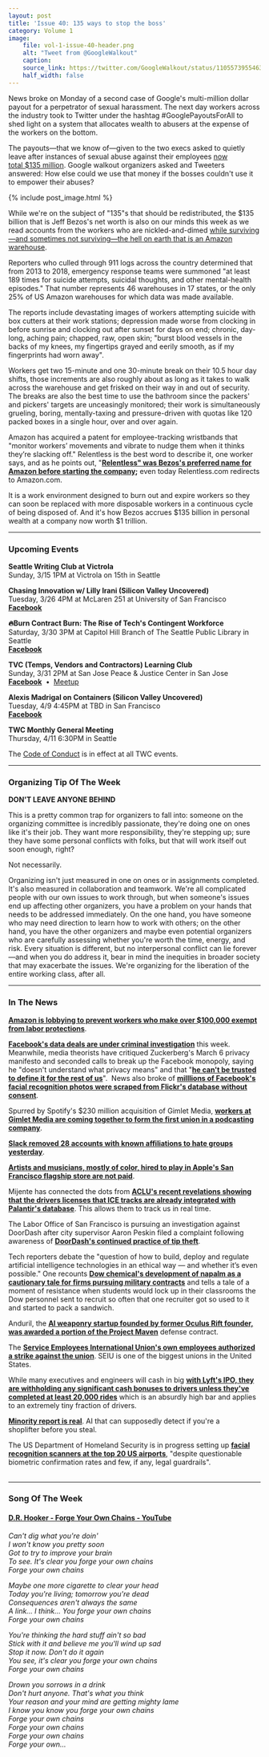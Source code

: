 ```yaml
---
layout: post
title: 'Issue 40: 135 ways to stop the boss'
category: Volume 1
image:
    file: vol-1-issue-40-header.png
    alt: "Tweet from @GoogleWalkout"
    caption: 
    source_link: https://twitter.com/GoogleWalkout/status/1105573955463798785
    half_width: false
---
```


<!-- Content imported from: https://mailchi.mp/efbdffea624b/tech-workers-coalition-update-1339697?e=dbff030191 -->

News broke on Monday&nbsp;of a second case of Google's&nbsp;multi-million dollar payout for a perpetrator of sexual harassment. The next day workers across the industry took to Twitter under the hashtag #GooglePayoutsForAll to shed light on a system that allocates wealth to abusers at the expense of the workers on the bottom.

<!--excerpt-->

The payouts—that we know of—given to the two execs asked to quietly leave after instances of sexual abuse against their employees [now total&nbsp;$135 million](https://www.nytimes.com/2019/03/11/technology/google-misconduct-exit-package.html). Google walkout organizers asked and Tweeters answered:&nbsp;How else could we use that money&nbsp;if the bosses couldn't use it to empower their abuses?

{% include post_image.html %}

While we're on the subject of "135"s that should be redistributed, the $135 billion that is Jeff Bezos's net worth is also on our minds this week as we read accounts from the workers who are nickled-and-dimed [while surviving—and sometimes not surviving—the hell on earth that is an Amazon warehouse](https://www.thedailybeast.com/amazon-the-shocking-911-calls-from-inside-its-warehouses?ref=scroll).  
  
Reporters who culled through 911 logs across the country determined that from 2013 to 2018, emergency response teams were summoned "at least 189 times for&nbsp;suicide attempts, suicidal thoughts, and other mental-health episodes." That number represents&nbsp;46 warehouses in 17 states, or the only 25% of US Amazon warehouses for which data was made available.  
  
The reports include devastating images of workers attempting suicide with box cutters at their work stations; depression made worse from clocking in before sunrise and clocking out after sunset for days on end; chronic, day-long, aching pain; chapped, raw, open skin; "burst blood vessels in the backs of my knees, my fingertips grayed and eerily smooth, as if my fingerprints had worn away".  
  
Workers get two 15-minute and one 30-minute break on their 10.5 hour day shifts, those increments are&nbsp;also roughly about as long as it takes to walk across the warehouse and get frisked on their way in and out of security. The breaks are also the best time to use the bathroom since the packers' and pickers' targets are unceasingly monitored;&nbsp;their work is simultaneously grueling, boring, mentally-taxing and&nbsp;pressure-driven with quotas like&nbsp;120 packed boxes in a single hour, over and over again.  
  
Amazon has acquired a patent for employee-tracking wristbands that "monitor workers’ movements and vibrate to nudge them when it thinks they’re slacking off." Relentless is the best word to describe it, one worker says, and as&nbsp;he points out, "**[Relentless" was Bezos's preferred name for Amazon before starting the company](https://onezero.medium.com/relentless-com-life-as-a-cog-in-amazons-e-tail-machine-d46b3ef05eb8);**&nbsp;even today Relentless.com redirects to Amazon.com.  
  
It is a work environment designed to&nbsp;burn out and expire workers so they can soon be replaced with more disposable workers in a continuous cycle of being disposed of. And it's how Bezos accrues $135 billion in personal wealth at a company now worth $1 trillion.

***

###  Upcoming Events

 **Seattle Writing Club at Victrola&nbsp;**  
Sunday, 3/15 1PM at Victrola on 15th in Seattle  
  
**Chasing Innovation w/ Lilly Irani (Silicon Valley Uncovered)**  
Tuesday, 3/26 4PM at McLaren 251 at University of San Francisco&nbsp;  
**[Facebook](https://www.facebook.com/events/378344896288408/)**  
  
**🔥Burn Contract Burn: The Rise of Tech's Contingent Workforce**  
Saturday, 3/30 3PM at&nbsp;Capitol Hill Branch of The Seattle Public Library in Seattle  
[**Facebook**](https://www.facebook.com/events/304162906877287/)  
  
**TVC (Temps, Vendors and Contractors) Learning Club**  
Sunday, 3/31 2PM at San Jose Peace & Justice Center in San Jose  
[**Facebook**](https://www.facebook.com/events/787722754942574/)&nbsp; •&nbsp;&nbsp;[Meetup](https://www.meetup.com/Tech-Workers-Coalition/events/259587090/)  
  
**Alexis Madrigal on Containers (Silicon Valley Uncovered)**  
Tuesday, 4/9 4:45PM at TBD in San Francisco  
[**Facebook**](https://www.facebook.com/events/323858001806146/)  
  
**TWC Monthly General Meeting**  
Thursday, 4/11 6:30PM in Seattle

The [Code of Conduct](https://techworkerscoalition.org/community-guide/) is in effect at all TWC events.

***

###  Organizing Tip Of The Week

**DON'T LEAVE ANYONE BEHIND&nbsp;**  
  
This is a pretty common trap for organizers to fall into: someone on the organizing committee is incredibly passionate, they're doing one on ones like it's their job. They want more responsibility, they're stepping up; sure they have some personal conflicts with folks, but that will work itself out soon enough, right?  
  
Not necessarily.  
  
Organizing isn't just measured in one on ones or in assignments completed. It's also measured in collaboration and teamwork. We're all complicated people with our own issues to work through, but when someone's issues end up affecting other organizers, you have a problem on your hands that needs to be addressed immediately. On the one hand, you have someone who may need direction to learn how to work with others; on the other hand, you have the other organizers and maybe even potential organizers who are carefully assessing whether you're worth the time, energy, and risk. Every situation is different, but no interpersonal conflict can lie forever—and when you do address it, bear in mind the inequities in broader society that may exacerbate the issues. We're organizing for the liberation of the entire working class, after all.


***
###  In The News

[**Amazon is lobbying to prevent workers who make over $100,000 exempt from labor protections**](https://apnews.com/5c01ffdd9fbb48639fc43bc376f501e4).&nbsp;  
  
[**Facebook's data deals are under criminal investigation**](https://www.nytimes.com/2019/03/13/technology/facebook-data-deals-investigation.html)&nbsp;this week. Meanwhile, media theorists have critiqued Zuckerberg's March 6 privacy manifesto and seconded calls to break up the Facebook monopoly, saying he "doesn't understand what privacy means" and that "[**he can't be trusted to define it for the rest of us**](https://www.technologyreview.com/s/613084/zuckerbergs-new-privacy-essay-shows-why-facebook-needs-to-be-broken-up/)".&nbsp; News also broke of&nbsp;[**milllions of Facebook's facial recognition photos were&nbsp;scraped from Flickr's database without consent**](https://www.nbcnews.com/tech/internet/facial-recognition-s-dirty-little-secret-millions-online-photos-scraped-n981921).  
  
Spurred by Spotify's $230 million acquisition of Gimlet Media, [**workers at Gimlet Media are coming together to&nbsp;form the first union&nbsp;in a podcasting company**](https://twitter.com/gimletunion/status/1105849821028671489).  
  
[**Slack removed 28 accounts with known affiliations to hate groups yesterday**](https://slackhq.com/slack-statement-hate-groups).  
  
[**Artists and musicians, mostly of color, hired to play in Apple's San Francisco flagship store are not paid**](https://www.kqed.org/arts/13852882/artists-today-at-apple-unpaid-exposure-money).  
  
Mijente has connected the dots from [**ACLU's recent revelations showing that the drivers licenses that ICE tracks are&nbsp;already integrated with Palantir's database**](https://twitter.com/ConMijente/status/1106289106932236288). This allows them to track us in real time.  
  
The Labor Office of San Francisco is pursuing an investigation against DoorDash after city supervisor Aaron Peskin filed a&nbsp;complaint following awareness of [**DoorDash's continued practice of tip theft**](https://www.recode.net/2019/3/8/18253378/doordash-tipping-food-delivery-gig-economy-worker-rights).  
  
Tech reporters debate the "question of how to build, deploy and regulate artificial intelligence technologies in an ethical way — and whether it’s even possible." One recounts [**Dow chemical's development of napalm as a cautionary tale for firms pursuing military contracts**](https://www.nytimes.com/2019/03/06/podcasts/the-daily/technology-military-contracts.html) and tells a tale of a moment of resistance when students would lock up in their classrooms the Dow personnel sent to recruit so often that one recruiter got so used to it and started to pack a sandwich.&nbsp;  
  
Anduril, the [**AI weaponry startup founded by former Oculus Rift founder, was awarded a portion of the Project Maven**](https://theintercept.com/2019/03/09/anduril-industries-project-maven-palmer-luckey/%C2%A0) defense contract.&nbsp;&nbsp;  
  
The [**Service Employees International Union's own employees&nbsp;authorized a strike against the union**](https://www.huffpost.com/entry/union-employees-authorize-a-strike-against-their-own-union_n_5c881359e4b0fbd7661e9bce?hq). SEIU is one of the biggest unions in the United States.  
  
While many executives and engineers will cash in big [**with Lyft's IPO, they are withholding any significant cash bonuses to drivers unless they've completed&nbsp;at least 20,000 rides**](https://www.sfchronicle.com/business/article/Lyft-to-share-Wall-Street-wealth-with-drivers-13680614.php)&nbsp;which is an absurdly high bar and applies to an extremely tiny fraction of drivers.  
  
[**Minority report is real**](https://www.bloomberg.com/news/articles/2019-03-04/the-ai-cameras-that-can-spot-shoplifters-even-before-they-steal). AI that can supposedly detect if you're a shoplifter&nbsp;before&nbsp;you steal.  
  
The US Department of Homeland Security is in progress setting up [**facial recognition scanners at the top 20 US airports**](https://www.buzzfeednews.com/article/daveyalba/these-documents-reveal-the-governments-detailed-plan-for), "despite questionable biometric confirmation rates and few, if any, legal guardrails".&nbsp;  
&nbsp; 

***

###  Song Of The Week

#### [D.R. Hooker - Forge Your Own Chains - YouTube](https://www.youtube.com/watch?v=ZFdCDB0W3dQ)

_Can't dig what you're doin'_  
_I won't know you pretty soon_  
_Got to try to improve your brain_  
_To see. It's clear you forge your own chains_  
_Forge your own chains_  

_Maybe one more cigarette to clear your head_  
_Today you're living; tomorrow you're dead_  
_Consequences aren't always the same_  
_A link… I think… You forge your own chains_  
_Forge your own chains_  

_You're thinking the hard stuff ain't so bad_  
_Stick with it and believe me you'll wind up sad_  
_Stop it now. Don't do it again_  
_You see, it's clear you forge your own chains_  
_Forge your own chains_  

_Drown you sorrows in a drink_  
_Don't hurt anyone. That's what you think_  
_Your reason and your mind are getting mighty lame_  
_I know you know you forge your own chains_  
_Forge your own chains_  
_Forge your own chains_  
_Forge your own chains_  
_Forge your own…_  

